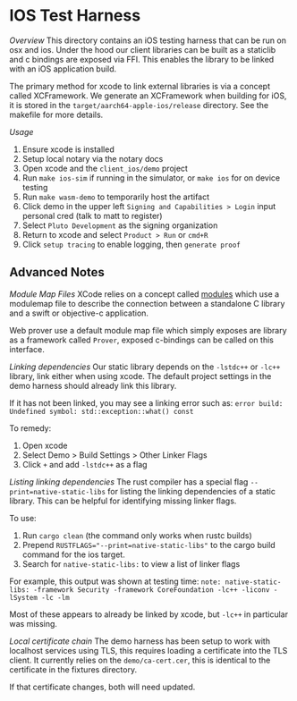 
# IOS Test Harness

*Overview*
This directory contains an iOS testing harness that can be run on osx and ios. Under the hood our client libraries can be built as a staticlib and c bindings are exposed via FFI. This enables the library to be linked with an iOS application build. 

The primary method for xcode to link external libraries is via a concept called XCFramework.  We generate an XCFramework when building for iOS, it is stored in the `target/aarch64-apple-ios/release` directory.  See the makefile for more details. 

*Usage* 
1. Ensure xcode is installed
2. Setup local notary via the notary docs
3. Open xcode and the `client_ios/demo` project
4. Run `make ios-sim` if running in the simulator, or `make ios` for on device testing
5. Run `make wasm-demo` to temporarily host the artifact
6. Click demo in the upper left `Signing and Capabilities > Login` input personal cred (talk to matt to register)
7. Select `Pluto Development` as the signing organization
8. Return to xcode and select `Product > Run` or `cmd+R`
9. Click `setup tracing` to enable logging, then `generate proof`

## Advanced Notes

*Module Map Files*
XCode relies on a concept called [modules](https://clang.llvm.org/docs/Modules.html#introduction) which use a modulemap file to describe the connection between a standalone C library and a swift or objective-c application. 

Web prover use a default module map file which simply exposes are library as a framework called `Prover`, exposed c-bindings can be called on this interface. 


*Linking dependencies*
Our static library depends on the `-lstdc++` or `-lc++` library, link either when using xcode. The default project settings in the demo harness should already link this library. 

If it has not been linked, you may see a linking error such as: 
`error build: Undefined symbol: std::exception::what() const`

To remedy: 
1. Open xcode
2. Select Demo > Build Settings > Other Linker Flags
3. Click `+` and add `-lstdc++` as a flag


*Listing linking dependencies*
The rust compiler has a special flag `--print=native-static-libs` for listing the linking dependencies of a static library. This can be helpful for identifying missing linker flags. 

To use:
1. Run `cargo clean` (the command only works when rustc builds)
2. Prepend `RUSTFLAGS="--print=native-static-libs"` to the cargo build command for the ios target.
3. Search for `native-static-libs:` to view a list of linker flags

For example, this output was shown at testing time:
`note: native-static-libs: -framework Security -framework CoreFoundation -lc++ -liconv -lSystem -lc -lm`

Most of these appears to already be linked by xcode, but `-lc++` in particular was missing. 


*Local certificate chain*
The demo harness has been setup to work with localhost services using TLS, this requires loading a certificate into the TLS client. It currently relies on the `demo/ca-cert.cer`, this is identical to the certificate in the fixtures directory.

If that certificate changes, both will need updated. 